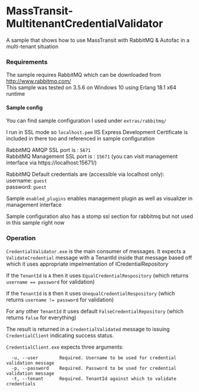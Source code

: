 # MassTransit-MultitenantCredentialValidator
A sample that shows how to use MassTransit with RabbitMQ &amp; Autofac in a multi-tenant situation

### Requirements
The sample requires RabbitMQ which can be downloaded from http://www.rabbitmq.com/  
This sample was tested on 3.5.6 on Windows 10 using Erlang 18.1 x64 runtime


#### Sample config
You can find sample configuration I used under `extras/rabbitmq/`

I run in SSL mode so `localhost.pem` IIS Express Development Certificate is included in there too and referenced in sample configuration

RabbitMQ AMQP SSL port is : `5671`  
RabbitMQ Management SSL port is : `15671` (you can visit management interface via https://localhost:15671/)

RabbitMQ Default credentials are (accessible via localhost only):  
username: `guest`  
password: `guest`

Sample `enabled_plugins` enables management plugin as well as visualizer in management interface

Sample configuration also has a stomp ssl section for rabbitmq but not used in this sample right now

### Operation

`CredentialValidator.exe` is the main consumer of messages. It expects a `ValidateCredential` message with a TenantId inside that message based off which it uses appropriate impelmentation of ICredentialRepository

If the `TenantId` is `A` then it uses `EqualCredentialRespository` (which returns `username == password` for validation)

If the `TenantId` is `B` then it uses `UnequalCredentialRespository` (which returns `username != password` for validation)

For any other `TenantId` it uses default `FalseCredentialRepository` (which returns `false` for everything)

The result is returned in a `CredentialValidated` message to issuing `CredentialClient` indicating success status.

`CredentialClient.exe` expects three arguments:  
```
  -u, --user        Required. Username to be used for credential validation message  
  -p, --password    Required. Password to be used for credential validation message  
  -t, --tenant      Required. TenantId against which to validate credentials
```
